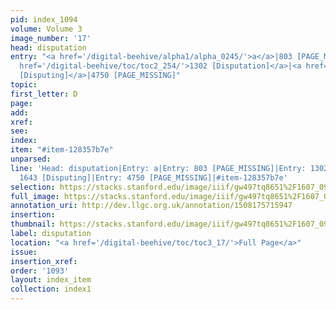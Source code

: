 ```yaml
---
pid: index_1094
volume: Volume 3
image_number: '17'
head: disputation
entry: "<a href='/digital-beehive/alpha1/alpha_0245/'>a</a>|803 [PAGE_MISSING]|<a
  href='/digital-beehive/toc/toc2_254/'>1302 [Disputation]</a>|<a href='/digital-beehive/toc/toc2_323/'>1643
  [Disputing]</a>|4750 [PAGE_MISSING]"
topic: 
first_letter: D
page: 
add: 
xref: 
see: 
index: 
item: "#item-128357b7e"
unparsed: 
line: 'Head: disputation|Entry: a|Entry: 803 [PAGE_MISSING]|Entry: 1302 [Disputation]|Entry:
  1643 [Disputing]|Entry: 4750 [PAGE_MISSING]|#item-128357b7e'
selection: https://stacks.stanford.edu/image/iiif/gw497tq8651%2F1607_0960/131,2899,655,137/full/0/default.jpg
full_image: https://stacks.stanford.edu/image/iiif/gw497tq8651%2F1607_0960/full/full/0/default.jpg
annotation_uri: http://dev.llgc.org.uk/annotation/1508175715947
insertion: 
thumbnail: https://stacks.stanford.edu/image/iiif/gw497tq8651%2F1607_0960/131,2899,655,137/150,/0/default.jpg
label: disputation
location: "<a href='/digital-beehive/toc/toc3_17/'>Full Page</a>"
issue: 
insertion_xref: 
order: '1093'
layout: index_item
collection: index1
---
```

